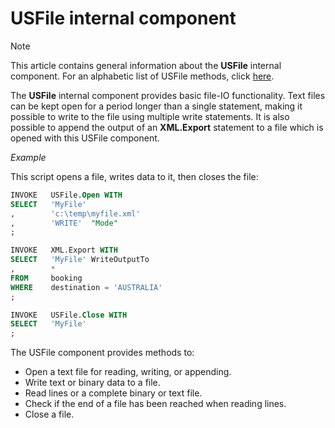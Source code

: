 # USFile internal component



> [!NOTE]
> This article contains general information about the **USFile** internal component.
> For an alphabetic list of USFile methods, click [here](/docs/Extensions/USFile%20internal%20component).

The **USFile** internal component provides basic file-IO functionality. Text files can be kept open for a period longer than a single statement, making it possible to write to the file using multiple write statements. It is also possible to append the output of an **XML.Export** statement to a file which is opened with this USFile component.

*Example*

This script opens a file, writes data to it, then closes the file:

```sql
INVOKE   USFile.Open WITH
SELECT   'MyFile'
,        'c:\temp\myfile.xml'
,        'WRITE'  "Mode"
;

INVOKE   XML.Export WITH
SELECT   'MyFile' WriteOutputTo
,        *
FROM     booking
WHERE    destination = 'AUSTRALIA'
;

INVOKE   USFile.Close WITH
SELECT   'MyFile'
;
```

The USFile component provides methods to:

- Open a text file for reading, writing, or appending.
- Write text or binary data to a file.
- Read lines or a complete binary or text file.
- Check if the end of a file has been reached when reading lines.
- Close a file.